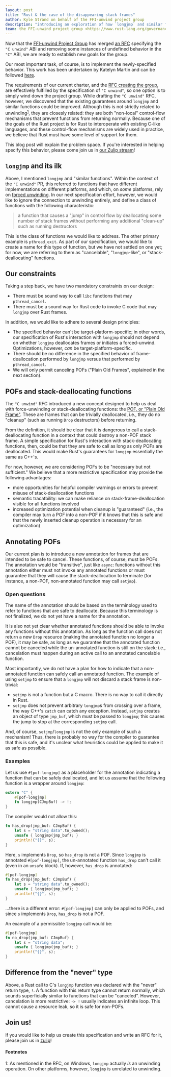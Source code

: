```yaml
---
layout: post
title: "Rust & the case of the disappearing stack frames"
author: Kyle Strand on behalf of the FFI-unwind project group
description: "introducing an exploration of how `longjmp` and similar functions can be handled in Rust"
team: the FFI-unwind project group <https://www.rust-lang.org/governance/teams/lang#wg-ffi-unwind>
---
```


Now that the [FFI-unwind Project Group][proj-group-gh] has merged [an
RFC][c-unwind-rfc] specifying the `"C unwind"` ABI and removing some instances
of undefined behavior in the `"C"` ABI, we are ready to establish new goals for
the group.

Our most important task, of course, is to implement the newly-specified
behavior. This work has been undertaken by Katelyn Martin and can be followed
[here][c-unwind-pr].

The requirements of our current charter, and the [RFC creating the
group][proj-group-rfc], are effectively fulfilled by the specification of `"C
unwind"`, so one option is to simply wind down the project group. While
drafting the `"C unwind"` RFC, however, we discovered that the existing
guarantees around `longjmp` and similar functions could be improved. Although
this is not strictly related to unwinding<sup>[1](#longjmp-unwind)</sup>, they
are closesly related: they are both "non-local" control-flow mechanisms that
prevent functions from returning normally. Because one of the goals of the Rust
project is for Rust to interoperate with existing C-like languages, and these
control-flow mechanisms are widely used in practice, we believe that Rust must
have some level of support for them.

This blog post will explain the problem space. If you're interested in helping
specify this behavior, please come join us in [our Zulip
stream][proj-group-zulip]!

## `longjmp` and its ilk

Above, I mentioned `longjmp` and "similar functions". Within the context of the
`"C unwind"` PR, this referred to functions that have different implementations
on different platforms, and which, on *some* platforms, rely on [forced
unwinding][forced-unwinding]. In our next specification effort, however, we
would like to ignore the connection to unwinding entirely, and define a class
of functions with the following characteristic:

> a function that causes a "jump" in control flow by deallocating some number of
> stack frames without performing any additional "clean-up" such as running
> destructors

This is the class of functions we would like to address. The other primary
example is `pthread_exit`. As part of our specification, we would like to
create a name for this type of function, but we have not settled on one yet;
for now, we are referring to them as "cancelable", "`longjmp`-like", or
"stack-deallocating" functions.

## Our constraints

Taking a step back, we have two mandatory constraints on our design:

* There must be sound way to call `libc` functions that may `pthread_cancel`.
* There must be a sound way for Rust code to invoke C code that may `longjmp`
  over Rust frames.

In addition, we would like to adhere to several design principles:

* The specified behavior can't be target-platform-specific; in other words, our
  specification of Rust's interaction with `longjmp` should not depend on
  whether `longjmp` deallocates frames or initiates a forced-unwind.
  Optimizations, however, *can* be target-platform-specific.
* There should be no difference in the specified behavior of frame-deallocation
  performed by `longjmp` versus that performed by `pthread_cancel`.
* We will only permit canceling POFs ("Plain Old Frames", explained in the next
  section).

## POFs and stack-deallocating functions

The `"C unwind"` RFC introduced a new concept designed to help us deal with
force-unwinding or stack-deallocating functions: the [POF, or "Plain Old
Frame"][POF-definition]. These are frames that can be trivially deallocated,
i.e., they do no "cleanup" (such as running `Drop` destructors) before
returning.

From the definition, it should be clear that it is dangerous to call a
stack-deallocating function in a context that could destroy a non-POF stack
frame. A simple specification for Rust's interaction with stack-deallocating
functions, then, could be that they are safe to call as long as only POFs are
deallocated. This would make Rust's guarantees for `longjmp` essentially the
same as C++'s.

For now, however, we are considering POFs to be "necessary but not sufficient."
We believe that a more restrictive specification may provide the following
advantages:

* more opportunities for helpful compiler warnings or errors to prevent misuse
  of stack-deallocation functions
* semantic tracatbility: we can make reliance on stack-frame-deallocation
  visible for all functions involved
* increased optimization potential when cleanup is "guaranteed" (i.e., the
  compiler may turn a POF into a non-POF if it knows that this is safe and that
  the newly inserted cleanup operation is necessary for an optimization)

## Annotating POFs

Our current plan is to introduce a new annotation for frames that are intended
to be safe to cancel. These functions, of course, must be POFs. The
annotation would be "transitive", just like `async`: functions without this
annotation either must not invoke any annotated functions or must guarantee
that they will cause the stack-deallocation to terminate (for instance, a
non-POF, non-annotated function may call `setjmp`).

### Open questions

The name of the annotation should be based on the terminology used to refer to
functions that are safe to deallocate. Because this terminology is not
finalized, we do not yet have a name for the annotation.

It is also not yet clear whether annotated functions should be able to invoke
any functions without this annotation. As long as the function call does not
return a new `Drop` resource (making the annotated function no longer a POF),
it may be safe, as long as we guarantee that the annotated function cannot be
canceled while the un-annotated function is still on the stack; i.e.,
cancelation must happen during an active call to an annotated cancelable
function.

Most importantly, we do not have a plan for how to indicate that a
non-annotated function can safely call an annotated function. The example of
using `setjmp` to ensure that a `longjmp` will not discard a stack frame is
non-trivial:

* `setjmp` is not a function but a C macro. There is no way to call it directly
  in Rust.
* `setjmp` does not prevent arbitrary `longjmp`s from crossing over a frame,
  the way C++'s `catch` can catch any exception. Instead, `setjmp` creates an
  object of type `jmp_buf`, which must be passed to `longjmp`; this causes the
  jump to stop at the corresponding `setjmp` call.

And, of course, `setjmp`/`longjmp` is not the only example of such a mechanism!
Thus, there is probably no way for the compiler to guarantee that this is safe,
and it's unclear what heuristics could be applied to make it as safe as
possible.

### Examples

Let us use `#[pof-longjmp]` as a placeholder for the annotation indicating a
function that can be safely deallocated, and let us assume that the following
function is a wrapper around `longjmp`:

```rust
extern "C" {
    #[pof-longjmp]
    fn longjmp(CJmpBuf) -> !;
}
```

The compiler would not allow this:

```rust
fn has_drop(jmp_buf: CJmpBuf) {
    let s = "string data".to_owned();
    unsafe { longjmp(jmp_buf); }
    println!("{}", s);
}
```

Here, `s` implements `Drop`, so `has_drop` is not a POF. Since `longjmp` is
annotated `#[pof-longjmp]`, the un-annotated function `has_drop` can't call it
(even in an `unsafe` block). If, however, `has_drop` is annotated:

```rust
#[pof-longjmp]
fn has_drop(jmp_buf: CJmpBuf) {
    let s = "string data".to_owned();
    unsafe { longjmp(jmp_buf); }
    println!("{}", s);
}
```

...there is a different error: `#[pof-longjmp]` can only be applied to POFs,
and since `s` implements `Drop`, `has_drop` is not a POF.

An example of a permissible `longjmp` call would be:

```rust
#[pof-longjmp]
fn no_drop(jmp_buf: CJmpBuf) {
    let s = "string data";
    unsafe { longjmp(jmp_buf); }
    println!("{}", s);
}
```

## Difference from the "never" type

Above, a Rust call to C's `longjmp` function was declared with the "never"
return type, `!`. A function with this return type cannot return normally,
which sounds superficially similar to functions that can be "canceled".
However, cancelation is more restrictive: `-> !` usually indicates an infinite
loop. This cannot cause a resource leak, so it is safe for non-POFs.

## Join us!

If you would like to help us create this specification and write an RFC for it,
please join us in [zulip][proj-group-zulip]!

#### Footnotes

<a name="longjmp-unwind">1</a>: As mentioned in the RFC, on Windows,
`longjmp` actually *is* an unwinding operation. On other platforms, however,
`longjmp` is unrelated to unwinding.

[proj-group-gh]: https://github.com/rust-lang/project-ffi-unwind
[proj-group-rfc]: https://github.com/rust-lang/rfcs/blob/master/text/2797-project-ffi-unwind.md
[proj-group-zulip]: https://rust-lang.zulipchat.com/#narrow/stream/210922-project-ffi-unwind/topic/welcome.2C.20redux/near/216807277
[c-unwind-rfc]: https://github.com/rust-lang/rfcs/blob/master/text/2945-c-unwind-abi.md
[c-unwind-pr]: https://github.com/rust-lang/rust/pull/76570
[forced-unwinding]: https://github.com/rust-lang/rfcs/blob/master/text/2945-c-unwind-abi.md#forced-unwinding
[POF-definition]: https://github.com/rust-lang/rfcs/blob/master/text/2945-c-unwind-abi.md#plain-old-frames
